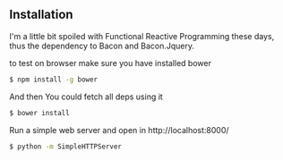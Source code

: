 ## Installation

I'm a little bit spoiled with Functional Reactive Programming these days, thus the dependency to Bacon and Bacon.Jquery.

to test on browser make sure you have installed bower

```bash
$ npm install -g bower
```

And then You could fetch all deps using it

```bash
$ bower install
```

Run a simple web server and open in http://localhost:8000/

```bash
$ python -m SimpleHTTPServer
```
